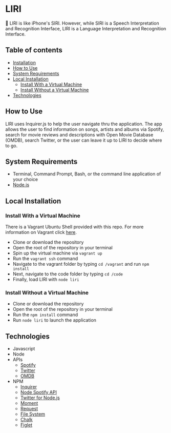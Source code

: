 # LIRI
🤖 LIRI is like iPhone's SIRI. However, while SIRI is a Speech Interpretation and Recognition Interface, LIRI is a Language Interpretation and Recognition Interface.


## Table of contents
  * [Installation](#installation)  
  * [How to Use](#how-to)
  * [System Requirements](#requirements)
  * [Local Installation](#installation)
    * [Install With a Virtual Machine](#vm-installation)
    * [Install Without a Virtual Machine](#regular-installation)
  * [Technologies](#technologies)

## <a name="how-to"></a> How to Use
LIRI uses Inquirer.js to help the user navigate thru the application. The app allows the user to find information on songs, artists and albums via Spotify, search for movie reviews and descriptions with Open Movie Database (OMDB), search Twitter, or the user can leave it up to LIRI to decide where to go.

## <a name="requirements"></a> System Requirements
- Terminal, Command Prompt, Bash, or the command line application of your choice
- [Node.js](https://nodejs.org/en/download/)

## <a name="installation"></a> Local Installation
### <a name="vm-installation"></a> Install With a Virtual Machine
There is a Vagrant Ubuntu Shell provided with this repo. For more information on Vagrant click [here](https://www.vagrantup.com/intro/getting-started/).
- Clone or download the repository
- Open the root of the repository in your terminal
- Spin up the virtual machine via `vagrant up`
- Run the `vagrant ssh` command
- Navigate to the vagrant folder by typing `cd /vagrant` and run `npm install`
- Next, navigate to the code folder by typing `cd /code`
- Finally, load LIRI with `node liri`

### <a name="regular-installation"></a> Install Without a Virtual Machine
- Clone or download the repository
- Open the root of the repository in your terminal
- Run the `npm install` command
- Run `node liri` to launch the application

## <a name="technologies"></a> Technologies
- Javascript
- Node
- APIs
    - [Spotify](https://developer.spotify.com/documentation/web-api/)
    - [Twitter](https://developer.twitter.com/en/docs.html)
    - [OMDB](http://www.omdbapi.com/)        
- NPM
    - [Inquirer](https://www.npmjs.com/package/inquirer)    
    - [Node Spotify API](https://www.npmjs.com/package/node-spotify-api)  
    - [Twitter for Node.js](https://www.npmjs.com/package/twitter)  
    - [Moment](https://www.npmjs.com/package/moment)
    - [Request](https://www.npmjs.com/package/request)
    - [File System](https://www.npmjs.com/package/file-system)
    - [Chalk](https://www.npmjs.com/package/chalk)
    - [Figlet](https://www.npmjs.com/package/figlet)
